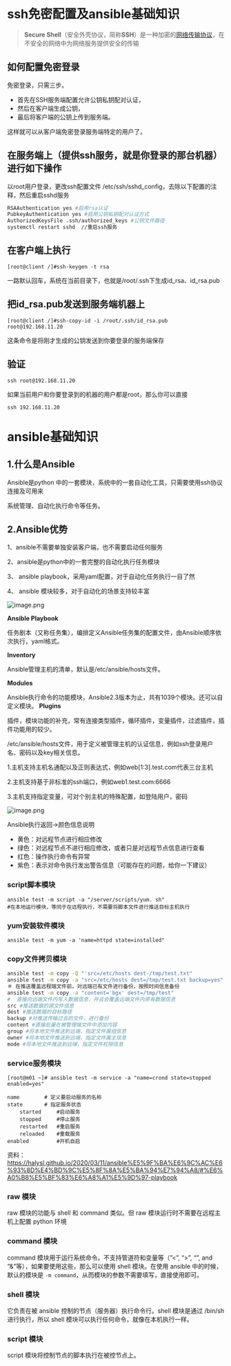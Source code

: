 # ssh免密配置及ansible基础知识

> **Secure Shell**（安全外壳协议，简称**SSH**）是一种加密的[网络传输协议](https://zh.wikipedia.org/wiki/网络传输协议)，在不安全的网络中为网络服务提供安全的传输

## 如何配置免密登录

免密登录，只需三步。

- 首先在SSH服务端配置允许公钥私钥配对认证，
- 然后在客户端生成公钥，
- 最后将客户端的公钥上传到服务端。

这样就可以从客户端免密登录服务端特定的用户了。

## 在服务端上（提供ssh服务，就是你登录的那台机器）进行如下操作

以root用户登录，更改ssh配置文件 /etc/ssh/sshd_config，去除以下配置的注释，然后重启sshd服务

```bash
RSAAuthentication yes #启用rsa认证 
PubkeyAuthentication yes #启用公钥私钥配对认证方式
AuthorizedKeysFile .ssh/authorized_keys #公钥文件路径
systemctl restart sshd  //重启ssh服务
```

## 在客户端上执行

```
[root@client /]#ssh-keygen -t rsa
```

一路默认回车，系统在当前目录下，也就是/root/.ssh下生成id_rsa、id_rsa.pub

## 把id_rsa.pub发送到服务端机器上

```
[root@client /]#ssh-copy-id -i /root/.ssh/id_rsa.pub root@192.168.11.20 
```

这条命令是将刚才生成的公钥发送到你要登录的服务端保存

## 验证

```
ssh root@192.168.11.20
```

如果当前用户和你要登录到的机器的用户都是root，那么你可以直接

```
ssh 192.168.11.20
```

# ansible基础知识

## 1.什么是Ansible

Ansible是python 中的一套模块，系统中的一套自动化工具，只需要使用ssh协议连接及可用来

系统管理、自动化执行命令等任务。

## 2.Ansible优势

1、ansible不需要单独安装客户端，也不需要启动任何服务

2、ansible是python中的一套完整的自动化执行任务模块

3、 ansible playbook，采用yaml配置，对于自动化任务执行一目了然

4、 ansible 模块较多，对于自动化的场景支持较丰富

![image.png](https://cdn.nlark.com/yuque/0/2022/png/13003735/1658243428568-687cc674-78b5-421d-ae02-03d7f2d37fe2.png?x-oss-process=image%2Fresize%2Cw_1038%2Climit_0)

**Ansible Playbook**

任务剧本（又称任务集），编排定义Ansible任务集的配置文件，由Ansible顺序依次执行，yaml格式。

**Inventory**

Ansible管理主机的清单，默认是/etc/ansible/hosts文件。

**Modules**

Ansible执行命令的功能模块，Ansible2.3版本为止，共有1039个模块。还可以自定义模块。
**Plugins**

插件，模块功能的补充，常有连接类型插件，循环插件，变量插件，过滤插件，插件功能用的较少。

/etc/ansible/hosts文件，用于定义被管理主机的认证信息，例如ssh登录用户名、密码以及key相关信息。

1.主机支持主机名通配以及正则表达式，例如web[1:3].test.com代表三台主机

2.主机支持基于非标准的ssh端口，例如web1.test.com:6666

3.主机支持指定变量，可对个别主机的特殊配置，如登陆用户，密码

![image.png](https://cdn.nlark.com/yuque/0/2022/png/13003735/1658245371459-8b8716fb-9c36-4b7f-bf6a-941b33a72e11.png?x-oss-process=image%2Fresize%2Cw_1169%2Climit_0)

Ansible执行返回->颜色信息说明

- 黄色：对远程节点进行相应修改
- 绿色：对远程节点不进行相应修改，或者只是对远程节点信息进行查看
- 红色：操作执行命令有异常
- 紫色：表示对命令执行发出警告信息（可能存在的问题，给你一下建议）

### script脚本模块

```
ansible test -m script -a "/server/scripts/yum. sh"
#在本地运行模块，等同于在远程执行，不需要将脚本文件进行推送目标主机执行
```

### yum安装软件模块

```
ansible test -m yum -a 'name=httpd state=installed"
```

### **copy文件拷贝模块**

```bash
ansible test -m copy -Q "'src=/etc/hosts dest-/tmp/test.txt"
ansible test -m copy -a "src=/etc/hosts dest=/tmp/test.txt backup=yes"
＃ 在推送覆盖远程端文件前，对远端已有文件进行备份，按照时间信息备份
ansible test -m copy -a "content='bgx' dest=/tmp/test"
#  直接向远端文件内写入数据信息，并且会覆盖远端文件内原有数据信息
src #推送数据的源文件信息
dest #推送数据的目标路径
backup #对推送传输过去的文件，进行备份
content #直接批量在被管理端文件中添加内容
group #将本地文件推送到远端，指定文件属组信息
owner #将本地文件推送到远端，指定文件属主信息
mode #将本地文件推送到远端，指定文件权限信息
```

### service服务模块

```
[root@m01 ~]# ansible test -m service -a "name=crond state=stopped enabled=yes"

name        # 定义要启动服务的名称
state       # 指定服务状态
    started     #启动服务
    stopped     #停止服务
    restarted   #重启服务
    reloaded    #重载服务
enabled         #开机自启
```

资料：https://halysl.github.io/2020/03/11/ansible%E5%9F%BA%E6%9C%AC%E6%93%8D%E4%BD%9C%E5%8F%8A%E5%BA%94%E7%94%A8/#%E6%A0%B8%E5%BF%83%E6%A8%A1%E5%9D%97-playbook

### raw 模块

raw 模块的功能与 shell 和 command 类似。但 raw 模块运行时不需要在远程主机上配置 python 环境

### command 模块

command 模块用于运行系统命令。不支持管道符和变量等（”<”, “>”, “”, and “&”等），如果要使用这些，那么可以使用 shell 模块。在使用 ansible 中的时候，默认的模块是 `-m command`，从而模块的参数不需要填写，直接使用即可。

### shell 模块

它负责在被 ansible 控制的节点（服务器）执行命令行。shell 模块是通过 /bin/sh 进行执行，所以 shell 模块可以执行任何命令，就像在本机执行一样。

### script 模块

script 模块将控制节点的脚本执行在被控节点上。